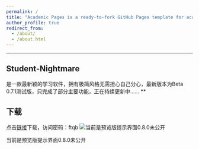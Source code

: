 ```yaml
---
permalink: /
title: "Academic Pages is a ready-to-fork GitHub Pages template for academic personal websites"
author_profile: true
redirect_from: 
  - /about/
  - /about.html
---
```

***

## Student-Nightmare

是一款最新颖的学习软件，拥有极简风格无需担心自己分心，最新版本为Beta 0.7.1测试版，只完成了部分主要功能，正在持续更新中……
**

## 下载

点击[链接](https://wwwi.lanzouo.com/iHXVR2qqdnvc)下载，访问密码：ftqb
![当前是预览版提示界面0.8.0未公开](/imgs/2025-03-16/shQ6r09pUCV7aD8j.png)

当前是预览版提示界面0.8.0未公开

